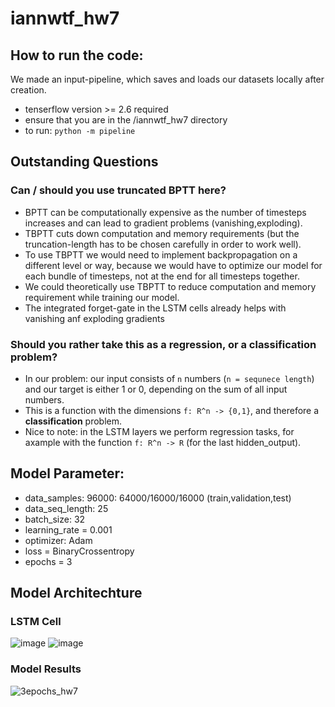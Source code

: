# iannwtf_hw7

## How to run the code:

We made an input-pipeline, which saves and loads our datasets locally after creation.

- tenserflow version >= 2.6 required
- ensure that you are in the /iannwtf_hw7 directory
- to run: `python -m pipeline`

## Outstanding Questions

### Can / should you use truncated BPTT here?

- BPTT can be computationally expensive as the number of timesteps increases and can lead to gradient problems (vanishing,exploding).
- TBPTT cuts down computation and memory requirements (but the truncation-length has to be chosen carefully in order to work well).
- To use TBPTT we would need to implement backpropagation on a different level or way, because we would have to optimize our model for each bundle of timesteps, not at the end for all timesteps together.
- We could theoretically use TBPTT to reduce computation and memory requirement while training our model.
- The integrated forget-gate in the LSTM cells already helps with vanishing anf exploding gradients

### Should you rather take this as a regression, or a classification problem?

- In our problem: our input consists of `n` numbers (`n = sequnece length`) and our target is either 1 or 0, depending on the sum of all input numbers.
- This is a function with the dimensions `f: R^n -> {0,1}`, and therefore a **classification** problem.
- Nice to note: in the LSTM layers we perform regression tasks, for axample with the function `f: R^n -> R` (for the last hidden_output).

## Model Parameter:

- data_samples: 96000: 64000/16000/16000 (train,validation,test)
- data_seq_length: 25
- batch_size: 32
- learning_rate = 0.001
- optimizer: Adam
- loss = BinaryCrossentropy
- epochs = 3

## Model Architechture

### LSTM Cell

![image](https://user-images.githubusercontent.com/93341845/145704583-9f63d377-782d-4229-84bb-006cd47af13a.png)
![image](https://user-images.githubusercontent.com/93341845/145704114-983bc81e-0347-425f-adcc-afbb291faa6c.png)

### Model Results

![3epochs_hw7](https://user-images.githubusercontent.com/93341845/145713794-531c2c44-fa95-4547-9983-329ffaf0a1da.png)
